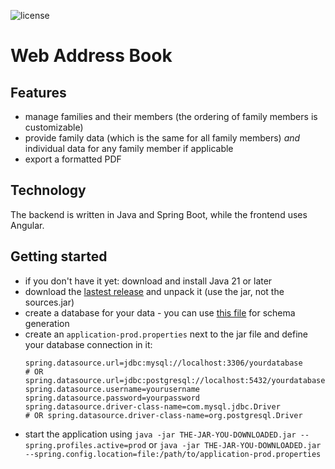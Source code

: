 ![license](https://img.shields.io/github/license/mathisdt/web-address-book.svg?style=flat)

# Web Address Book

## Features

- manage families and their members (the ordering of family members is customizable)
- provide family data (which is the same for all family members) _and_ individual data for any family member if applicable
- export a formatted PDF

## Technology

The backend is written in Java and Spring Boot, while the frontend uses Angular.

## Getting started

- if you don't have it yet: download and install Java 21 or later
- download the [lastest release](https://github.com/mathisdt/web-address-book-enhanced/releases/latest) and unpack it
  (use the jar, not the sources.jar)
- create a database for your data - you can use
  [this file](https://github.com/mathisdt/web-address-book-enhanced/blob/master/src/test/resources/schema.sql)
  for schema generation
- create an `application-prod.properties` next to the jar file and define your database connection in it:
  ```
  spring.datasource.url=jdbc:mysql://localhost:3306/yourdatabase
  # OR spring.datasource.url=jdbc:postgresql://localhost:5432/yourdatabase
  spring.datasource.username=yourusername
  spring.datasource.password=yourpassword
  spring.datasource.driver-class-name=com.mysql.jdbc.Driver
  # OR spring.datasource.driver-class-name=org.postgresql.Driver
  ```
- start the application using `java -jar THE-JAR-YOU-DOWNLOADED.jar --spring.profiles.active=prod`
  or `java -jar THE-JAR-YOU-DOWNLOADED.jar --spring.config.location=file:/path/to/application-prod.properties`
